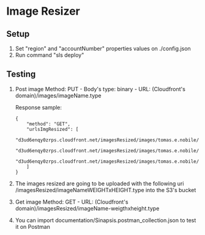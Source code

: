 # Image Resizer
## Setup
1. Set "region" and "accountNumber" properties values on ./config.json 
2. Run command "sls deploy"

## Testing
1. Post image 
Method: PUT - Body's type: binary - URL: (Cloudfront's domain)/images/imageName.type

    Response sample:
    ```
    {
        "method": "GET",
        "urlsImgResized": [
            "d3ud6enqy0zrps.cloudfront.net/imagesResized/images/tomas.e.nobile/test400x200.jpg",
            "d3ud6enqy0zrps.cloudfront.net/imagesResized/images/tomas.e.nobile/test160x120.jpg",
            "d3ud6enqy0zrps.cloudfront.net/imagesResized/images/tomas.e.nobile/test120x120.jpg"
        ]
    }
    ```
2. The images resized are going to be uploaded with the following uri /imagesResized/imageNameWEIGHTxHEIGHT.type into the S3's bucket
3. Get image
    Method: GET - URL: (Cloudfront's domain)/imagesResized/imageName-weigthxheight.type
4. You can import documentation/Sinapsis.postman_collection.json to test it on Postman
